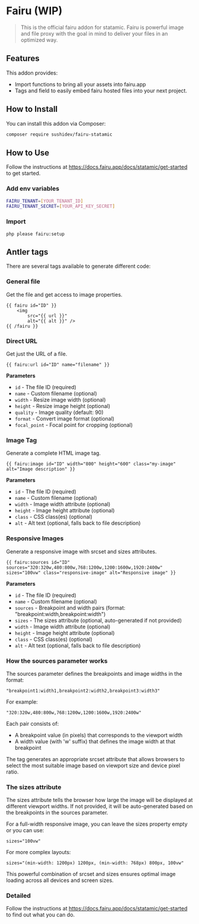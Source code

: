 # Fairu (WIP)

> This is the official fairu addon for statamic. Fairu is powerful image and file proxy with the goal in mind to deliver
> your files in an optimized way.

## Features

This addon provides:

- Import functions to bring all your assets into fairu.app
- Tags and field to easily embed fairu hosted files into your next project.

## How to Install

You can install this addon via Composer:

```bash
composer require sushidev/fairu-statamic
```

## How to Use

Follow the instructions at https://docs.fairu.app/docs/statamic/get-started to get started.

### Add env variables

```bash
FAIRU_TENANT=[YOUR_TENANT_ID]
FAIRU_TENANT_SECRET=[YOUR_API_KEY_SECRET]
```

### Import

```
php please fairu:setup
```

## Antler tags

There are several tags available to generate different code:

### General file

Get the file and get access to image properties.

```antlers
{{ fairu id="ID" }}
    <img
        src="{{ url }}"
        alt="{{ alt }}" />
{{ /fairu }}
```

### Direct URL

Get just the URL of a file.

```antlers
{{ fairu:url id="ID" name="filename" }}
```

**Parameters**

- `id` - The file ID (required)
- `⁠name` - Custom filename (optional)
- `⁠width` - Resize image width (optional)
- `⁠height` - Resize image height (optional)
- `⁠quality` - Image quality (default: 90)
- `⁠format` - Convert image format (optional)
- `⁠focal_point` - Focal point for cropping (optional)

### Image Tag

Generate a complete HTML image tag.

```antlers
{{ fairu:image id="ID" width="800" height="600" class="my-image" alt="Image description" }}
```

**Parameters**

- `⁠id` - The file ID (required)
- `⁠name` - Custom filename (optional)
- `⁠width` - Image width attribute (optional)
- `⁠height` - Image height attribute (optional)
- `⁠class` - CSS class(es) (optional)
- `⁠alt` - Alt text (optional, falls back to file description)

### Responsive Images

Generate a responsive image with srcset and sizes attributes.

```antlers
{{ fairu:sources id="ID" sources="320:320w,480:800w,768:1200w,1200:1600w,1920:2400w" sizes="100vw" class="responsive-image" alt="Responsive image" }}
```

**Parameters**

- `⁠id` - The file ID (required)
- `⁠name` - Custom filename (optional)
- `⁠sources` - Breakpoint and width pairs (format: "breakpoint:width,breakpoint:width")
- `⁠sizes` - The sizes attribute (optional, auto-generated if not provided)
- `⁠width` - Image width attribute (optional)
- `⁠height` - Image height attribute (optional)
- `⁠class` - CSS class(es) (optional)
- ⁠`alt` - Alt text (optional, falls back to file description)

### How the sources parameter works

The ⁠sources parameter defines the breakpoints and image widths in the format:

```
"breakpoint1:width1,breakpoint2:width2,breakpoint3:width3"
```

For example:

```
"320:320w,480:800w,768:1200w,1200:1600w,1920:2400w"
```

Each pair consists of:

- A breakpoint value (in pixels) that corresponds to the viewport width
- A width value (with 'w' suffix) that defines the image width at that breakpoint

The tag generates an appropriate ⁠srcset attribute that allows browsers to select the most suitable image based on viewport size and device pixel ratio.

### The sizes attribute

The ⁠sizes attribute tells the browser how large the image will be displayed at different viewport widths. If not provided, it will be auto-generated based on the breakpoints in the ⁠sources parameter.

For a full-width responsive image, you can leave the sizes property empty or you can use:

```
sizes="100vw"
```

For more complex layouts:

```
sizes="(min-width: 1200px) 1200px, (min-width: 768px) 800px, 100vw"
```

This powerful combination of ⁠srcset and ⁠sizes ensures optimal image loading across all devices and screen sizes.

### Detailed

Follow the instructions at https://docs.fairu.app/docs/statamic/get-started to find out what you can do.
